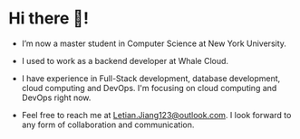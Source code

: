 # Hi there 👋!
- I’m now a master student in Computer Science at New York University.
  
- I used to work as a backend developer at Whale Cloud.

- I have experience in Full-Stack development, database development, cloud computing and DevOps. I'm focusing on cloud computing and DevOps right now.

- Feel free to reach me at Letian.Jiang123@outlook.com. I look forward to any form of collaboration and communication.

<!---
RealAvocado/RealAvocado is a ✨ special ✨ repository because its `README.md` (this file) appears on your GitHub profile.
You can click the Preview link to take a look at your changes.
--->
